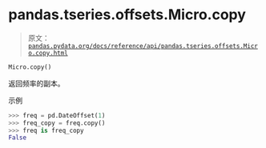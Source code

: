 # pandas.tseries.offsets.Micro.copy

> 原文：[`pandas.pydata.org/docs/reference/api/pandas.tseries.offsets.Micro.copy.html`](https://pandas.pydata.org/docs/reference/api/pandas.tseries.offsets.Micro.copy.html)

```py
Micro.copy()
```

返回频率的副本。

示例

```py
>>> freq = pd.DateOffset(1)
>>> freq_copy = freq.copy()
>>> freq is freq_copy
False 
```
